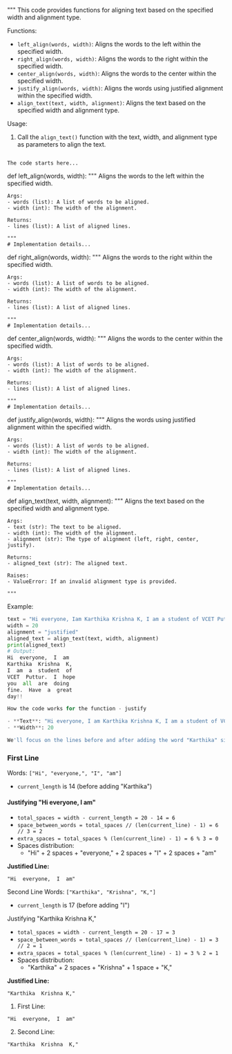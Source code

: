 """
This code provides functions for aligning text based on the specified width and alignment type.

Functions:
- `left_align(words, width)`: Aligns the words to the left within the specified width.
- `right_align(words, width)`: Aligns the words to the right within the specified width.
- `center_align(words, width)`: Aligns the words to the center within the specified width.
- `justify_align(words, width)`: Aligns the words using justified alignment within the specified width.
- `align_text(text, width, alignment)`: Aligns the text based on the specified width and alignment type.

Usage:
1. Call the `align_text()` function with the text, width, and alignment type as parameters to align the text.


```

The code starts here...

```
def left_align(words, width):
    """
    Aligns the words to the left within the specified width.

    Args:
    - words (list): A list of words to be aligned.
    - width (int): The width of the alignment.

    Returns:
    - lines (list): A list of aligned lines.

    """
    # Implementation details...

def right_align(words, width):
    """
    Aligns the words to the right within the specified width.

    Args:
    - words (list): A list of words to be aligned.
    - width (int): The width of the alignment.

    Returns:
    - lines (list): A list of aligned lines.

    """
    # Implementation details...

def center_align(words, width):
    """
    Aligns the words to the center within the specified width.

    Args:
    - words (list): A list of words to be aligned.
    - width (int): The width of the alignment.

    Returns:
    - lines (list): A list of aligned lines.

    """
    # Implementation details...

def justify_align(words, width):
    """
    Aligns the words using justified alignment within the specified width.

    Args:
    - words (list): A list of words to be aligned.
    - width (int): The width of the alignment.

    Returns:
    - lines (list): A list of aligned lines.

    """
    # Implementation details...

def align_text(text, width, alignment):
    """
    Aligns the text based on the specified width and alignment type.

    Args:
    - text (str): The text to be aligned.
    - width (int): The width of the alignment.
    - alignment (str): The type of alignment (left, right, center, justify).

    Returns:
    - aligned_text (str): The aligned text.

    Raises:
    - ValueError: If an invalid alignment type is provided.

    """
Example:
```python
text = "Hi everyone, Iam Karthika Krishna K, I am a student of VCET Puttur. I hope you all are doing fine. Have a great day!!"
width = 20
alignment = "justified"
aligned_text = align_text(text, width, alignment)
print(aligned_text)
# Output:
Hi  everyone,  I  am
Karthika  Krishna  K,
I  am  a  student  of
VCET  Puttur.  I  hope
you  all  are  doing
fine.  Have  a  great
day!!

How the code works for the function - justify

- **Text**: "Hi everyone, I am Karthika Krishna K, I am a student of VCET Puttur. I hope you all are doing fine. Have a great day!!"
- **Width**: 20

We'll focus on the lines before and after adding the word "Karthika" since the line will be justified at this point:
```
### First Line
Words: `["Hi", "everyone,", "I", "am"]`
- `current_length` is 14 (before adding "Karthika")

#### Justifying "Hi everyone, I am"
- `total_spaces = width - current_length = 20 - 14 = 6`
- `space_between_words = total_spaces // (len(current_line) - 1) = 6 // 3 = 2`
- `extra_spaces = total_spaces % (len(current_line) - 1) = 6 % 3 = 0`
- Spaces distribution:
  - "Hi" + 2 spaces + "everyone," + 2 spaces + "I" + 2 spaces + "am"

**Justified Line:**
```
"Hi  everyone,  I  am"
```

Second Line
Words: `["Karthika", "Krishna", "K,"]`
- `current_length` is 17 (before adding "I")

 Justifying "Karthika Krishna K,"
- `total_spaces = width - current_length = 20 - 17 = 3`
- `space_between_words = total_spaces // (len(current_line) - 1) = 3 // 2 = 1`
- `extra_spaces = total_spaces % (len(current_line) - 1) = 3 % 2 = 1`
- Spaces distribution:
  - "Karthika" + 2 spaces + "Krishna" + 1 space + "K,"

**Justified Line:**
```
"Karthika  Krishna K,"
```
1. First Line:
```
"Hi  everyone,  I  am"
```
2. Second Line:
```
"Karthika  Krishna  K,"
